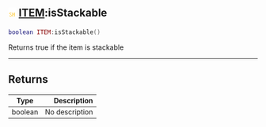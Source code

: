 ## ![shared](../../.gitbook/assets/shared.png) [ITEM](https://iaswiki.rawr.dev/readme/item):isStackable

```lua
boolean ITEM:isStackable()
```

Returns true if the item is stackable

------
## Returns

| Type   | Description |
| ------ | ----------: |
| boolean | No description |


